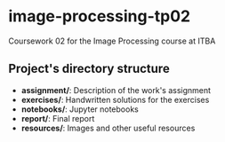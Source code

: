 # image-processing-tp02
Coursework 02 for the Image Processing course at ITBA

## Project's directory structure
* **assignment/**: Description of the work's assignment
* **exercises/**: Handwritten solutions for the exercises
* **notebooks/**: Jupyter notebooks
* **report/**: Final report
* **resources/**: Images and other useful resources
